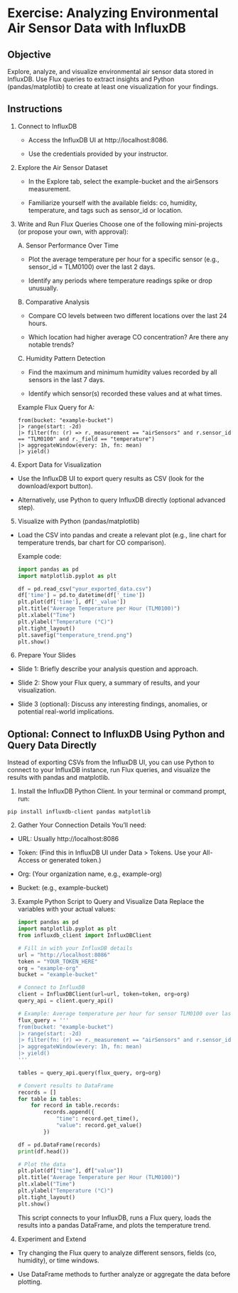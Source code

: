 # Exercise: Analyzing Environmental Air Sensor Data with InfluxDB

## Objective
Explore, analyze, and visualize environmental air sensor data stored in InfluxDB. Use Flux queries to extract insights and Python (pandas/matplotlib) to create at least one visualization for your findings.

## Instructions
1. Connect to InfluxDB
    - Access the InfluxDB UI at http://localhost:8086.

    - Use the credentials provided by your instructor.

2. Explore the Air Sensor Dataset
    - In the Explore tab, select the example-bucket and the airSensors measurement.

    - Familiarize yourself with the available fields: co, humidity, temperature, and tags such as sensor_id or location.

3. Write and Run Flux Queries
Choose one of the following mini-projects (or propose your own, with approval):

    A. Sensor Performance Over Time

    - Plot the average temperature per hour for a specific sensor (e.g., sensor_id = TLM0100) over the last 2 days.

    - Identify any periods where temperature readings spike or drop unusually.

    B. Comparative Analysis

    - Compare CO levels between two different locations over the last 24 hours.

    - Which location had higher average CO concentration? Are there any notable trends?

    C. Humidity Pattern Detection

    - Find the maximum and minimum humidity values recorded by all sensors in the last 7 days.

    - Identify which sensor(s) recorded these values and at what times.

    Example Flux Query for A:
    ```
    from(bucket: "example-bucket")
    |> range(start: -2d)
    |> filter(fn: (r) => r._measurement == "airSensors" and r.sensor_id == "TLM0100" and r._field == "temperature")
    |> aggregateWindow(every: 1h, fn: mean)
    |> yield()
    ```
4. Export Data for Visualization
- Use the InfluxDB UI to export query results as CSV (look for the download/export button).

- Alternatively, use Python to query InfluxDB directly (optional advanced step).

5. Visualize with Python (pandas/matplotlib)
- Load the CSV into pandas and create a relevant plot (e.g., line chart for temperature trends, bar chart for CO comparison).

    Example code:
    ```python
    import pandas as pd
    import matplotlib.pyplot as plt

    df = pd.read_csv("your_exported_data.csv")
    df['time'] = pd.to_datetime(df['_time'])
    plt.plot(df['time'], df['_value'])
    plt.title("Average Temperature per Hour (TLM0100)")
    plt.xlabel("Time")
    plt.ylabel("Temperature (°C)")
    plt.tight_layout()
    plt.savefig("temperature_trend.png")
    plt.show()
    ```
6. Prepare Your Slides
- Slide 1: Briefly describe your analysis question and approach.

- Slide 2: Show your Flux query, a summary of results, and your visualization.

- Slide 3 (optional): Discuss any interesting findings, anomalies, or potential real-world implications.

## Optional: Connect to InfluxDB Using Python and Query Data Directly
Instead of exporting CSVs from the InfluxDB UI, you can use Python to connect to your InfluxDB instance, run Flux queries, and visualize the results with pandas and matplotlib.

1. Install the InfluxDB Python Client. In your terminal or command prompt, run:
```
pip install influxdb-client pandas matplotlib
```

2. Gather Your Connection Details
You’ll need:

- URL: Usually http://localhost:8086

- Token: (Find this in InfluxDB UI under Data > Tokens. Use your All-Access or generated token.)

- Org: (Your organization name, e.g., example-org)

- Bucket: (e.g., example-bucket)

3. Example Python Script to Query and Visualize Data
Replace the variables with your actual values:
    ```python
    import pandas as pd
    import matplotlib.pyplot as plt
    from influxdb_client import InfluxDBClient

    # Fill in with your InfluxDB details
    url = "http://localhost:8086"
    token = "YOUR_TOKEN_HERE"
    org = "example-org"
    bucket = "example-bucket"

    # Connect to InfluxDB
    client = InfluxDBClient(url=url, token=token, org=org)
    query_api = client.query_api()

    # Example: Average temperature per hour for sensor TLM0100 over last 2 days
    flux_query = '''
    from(bucket: "example-bucket")
    |> range(start: -2d)
    |> filter(fn: (r) => r._measurement == "airSensors" and r.sensor_id == "TLM0100" and r._field == "temperature")
    |> aggregateWindow(every: 1h, fn: mean)
    |> yield()
    '''

    tables = query_api.query(flux_query, org=org)

    # Convert results to DataFrame
    records = []
    for table in tables:
        for record in table.records:
            records.append({
                "time": record.get_time(),
                "value": record.get_value()
            })

    df = pd.DataFrame(records)
    print(df.head())

    # Plot the data
    plt.plot(df["time"], df["value"])
    plt.title("Average Temperature per Hour (TLM0100)")
    plt.xlabel("Time")
    plt.ylabel("Temperature (°C)")
    plt.tight_layout()
    plt.show()
    ```
    This script connects to your InfluxDB, runs a Flux query, loads the results into a pandas DataFrame, and plots the temperature trend.

4. Experiment and Extend
- Try changing the Flux query to analyze different sensors, fields (co, humidity), or time windows.

- Use DataFrame methods to further analyze or aggregate the data before plotting.